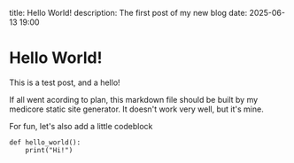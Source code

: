 title: Hello World!
description: The first post of my new blog
date: 2025-06-13 19:00

# Hello World!
This is a test post, and a hello!

If all went acording to plan, this markdown file should be built by my medicore static site generator. It doesn't work very well, but it's mine.

For fun, let's also add a little codeblock
``` {.python}
def hello_world():
    print("Hi!")
```
